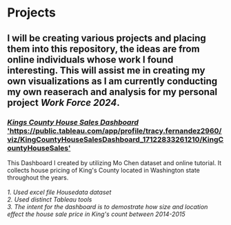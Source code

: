 # Projects

## I will be creating various projects and placing them into this repository, the ideas are from online individuals whose work I found interesting. This will assist me in creating my own visualizations as I am currently conducting my own reaserach and analysis for my personal project *Work Force 2024*.

### <ins>*Kings County House Sales Dashboard* 'https://public.tableau.com/app/profile/tracy.fernandez2960/viz/KingCountyHouseSalesDashboard_17122833261210/KingCountyHouseSales'
This Dashboard I created by utilizing Mo Chen dataset and online tutorial. It collects house pricing of King's County located in Washington state throughout the years.  
*<br>1. Used excel  file Housedata dataset*
*<br>2. Used distinct Tableau tools*
*<br>3. The intent for the dashboard is to demostrate how size and location effect the house sale price in King's count between 2014-2015*
 

